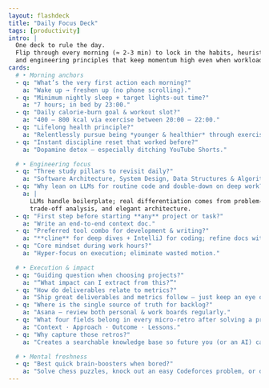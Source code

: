 ```yaml
---
layout: flashdeck
title: "Daily Focus Deck"
tags: [productivity]
intro: |
  One deck to rule the day.  
  Flip through every morning (≈ 2‑3 min) to lock in the habits, heuristics,
  and engineering principles that keep momentum high even when workload spikes.
cards:
  # ‣ Morning anchors
  - q: "What’s the very first action each morning?"
    a: "Wake up → freshen up (no phone scrolling)."
  - q: "Minimum nightly sleep + target lights‑out time?"
    a: "7 hours; in bed by 23:00."
  - q: "Daily calorie‑burn goal & workout slot?"
    a: "400 – 800 kcal via exercise between 20:00 – 22:00."
  - q: "Lifelong health principle?"
    a: "Relentlessly pursue being *younger & healthier* through exercise, nutrition, and anti‑aging habits."
  - q: "Instant discipline reset that worked before?"
    a: "Dopamine detox — especially ditching YouTube Shorts."

  # ‣ Engineering focus
  - q: "Three study pillars to revisit daily?"
    a: "Software Architecture, System Design, Data Structures & Algorithms."
  - q: "Why lean on LLMs for routine code and double‑down on deep work?"
    a: |
      LLMs handle boilerplate; real differentiation comes from problem‑solving,
      trade‑off analysis, and elegant architecture.
  - q: "First step before starting **any** project or task?"
    a: "Write an end‑to‑end context doc."
  - q: "Preferred tool combo for development & writing?"
    a: "**cline** for deep dives + IntelliJ for coding; refine docs with Claude."
  - q: "Core mindset during work hours?"
    a: "Hyper‑focus on execution; eliminate wasted motion."

  # ‣ Execution & impact
  - q: "Guiding question when choosing projects?"
    a: "“What impact can I extract from this?”"
  - q: "How do deliverables relate to metrics?"
    a: "Ship great deliverables and metrics follow — just keep an eye on them."
  - q: "Where is the single source of truth for backlog?"
    a: "Asana — review both personal & work boards regularly."
  - q: "What four fields belong in every micro‑retro after solving a problem?"
    a: "Context · Approach · Outcome · Lessons."
  - q: "Why capture those retros?"
    a: "Creates a searchable knowledge base so future you (or an AI) can reuse the insight instead of relearning."

  # ‣ Mental freshness
  - q: "Best quick brain‑boosters when bored?"
    a: "Solve chess puzzles, knock out an easy Codeforces problem, or dive into a classic video game for a short burst."
---
```

